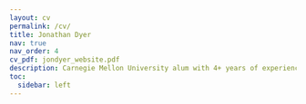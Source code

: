 ```yaml
---
layout: cv
permalink: /cv/
title: Jonathan Dyer
nav: true
nav_order: 4
cv_pdf: jondyer_website.pdf
description: Carnegie Mellon University alum with 4+ years of experience in software engineering and strong fundamentals in machine learning. Enjoys diving into complex systems and analyzing difficult problems. Experience and interest in distributed systems, machine learning, and technical AI alignment.
toc:
  sidebar: left
---
```

